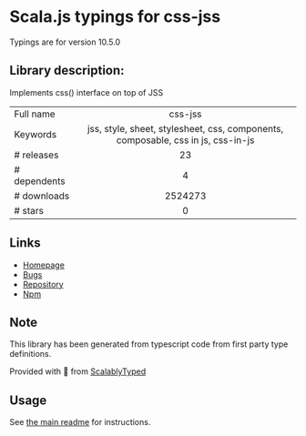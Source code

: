 
# Scala.js typings for css-jss

Typings are for version 10.5.0

## Library description:
Implements css() interface on top of JSS

|                    |                 |
| ------------------ | :-------------: |
| Full name          | css-jss |
| Keywords           | jss, style, sheet, stylesheet, css, components, composable, css in js, css-in-js |
| # releases         | 23 |
| # dependents       | 4 |
| # downloads        | 2524273 |
| # stars            | 0 |

## Links
- [Homepage](https://cssinjs.org/)
- [Bugs](https://github.com/cssinjs/jss/issues/new)
- [Repository](https://github.com/cssinjs/jss)
- [Npm](https://www.npmjs.com/package/css-jss)
    


## Note
This library has been generated from typescript code from first party type definitions.

Provided with :purple_heart: from [ScalablyTyped](https://github.com/oyvindberg/ScalablyTyped)

## Usage
See [the main readme](../../readme.md) for instructions.


